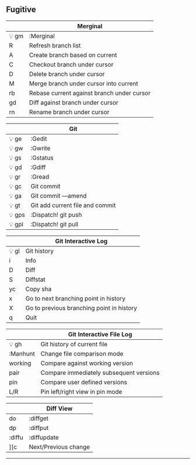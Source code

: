 Fugitive
---------

|      | **Merginal**                               |
|------|--------------------------------------------|
| 💡 gm | :Merginal                                  |
| R    | Refresh branch list                        |
| A    | Create branch based on current             |
| C    | Checkout branch under cursor               |
| D    | Delete branch under cursor                 |
| M    | Merge branch under cursor into current     |
| rb   | Rebase current against branch under cursor |
| gd   | Diff against branch under cursor           |
| rn   | Rename branch under cursor                 |

|       | **Git**                         |
|-------|---------------------------------|
| 💡 ge  | :Gedit                          |
| 💡 gw  | :Gwrite                         |
| 💡 gs  | :Gstatus                        |
| 💡 gd  | :Gdiff                          |
| 💡 gr  | :Gread                          |
| 💡 gc  | Git commit                      |
| 💡 ga  | Git commit —amend               |
| 💡 gt  | Git add current file and commit |
| 💡 gps | :Dispatch! git push             |
| 💡 gpl | :Dispatch! git pull             |

|      | **Git Interactive Log**                   |
|------|-------------------------------------------|
| 💡 gl | Git history                               |
| i    | Info                                      |
| D    | Diff                                      |
| S    | Diffstat                                  |
| yc   | Copy sha                                  |
| x    | Go to next branching point in history     |
| X    | Go to previous branching point in history |
| q    | Quit                                      |

|          | **Git Interactive File Log**            |
|----------|-----------------------------------------|
| 💡 gh     | Git history of current file             |
| :Manhunt | Change file comparison mode             |
| working  | Compare against working version         |
| pair     | Compare immediately subsequent versions |
| pin      | Compare user defined versions           |
| L/R      | Pin left/right view in pin mode         |

|        | **Diff View**        |
|--------|----------------------|
| do     | :diffget             |
| dp     | :diffput             |
| :diffu | :diffupdate          |
| ][c    | Next/Previous change |

***
